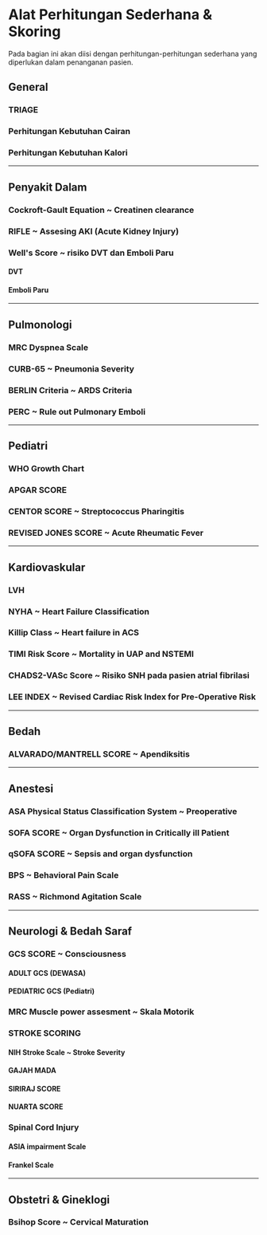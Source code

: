 # Alat Perhitungan Sederhana & Skoring

Pada bagian ini akan diisi dengan perhitungan-perhitungan sederhana yang diperlukan dalam penanganan pasien.

## General
### TRIAGE
### Perhitungan Kebutuhan Cairan
### Perhitungan Kebutuhan Kalori
___

## Penyakit Dalam
### Cockroft-Gault Equation ~ Creatinen clearance
### RIFLE ~ Assesing AKI (Acute Kidney Injury)
### Well's Score ~ risiko DVT dan Emboli Paru
#### DVT
#### Emboli Paru
___

## Pulmonologi
### MRC Dyspnea Scale
### CURB-65 ~ Pneumonia Severity
### BERLIN Criteria ~ ARDS Criteria
### PERC ~ Rule out Pulmonary Emboli
___

## Pediatri
### WHO Growth Chart
### APGAR SCORE
### CENTOR SCORE ~ Streptococcus Pharingitis
### REVISED JONES SCORE ~ Acute Rheumatic Fever
___

## Kardiovaskular
### LVH
### NYHA ~ Heart Failure Classification
### Killip Class ~ Heart failure in ACS
### TIMI Risk Score ~ Mortality in UAP and NSTEMI
### CHADS2-VASc Score ~ Risiko SNH pada pasien atrial fibrilasi
### LEE INDEX ~ Revised Cardiac Risk Index for Pre-Operative Risk
___

## Bedah

### ALVARADO/MANTRELL SCORE ~ Apendiksitis
___

## Anestesi
### ASA Physical Status Classification System ~ Preoperative
### SOFA SCORE ~ Organ Dysfunction in Critically ill Patient
### qSOFA SCORE ~ Sepsis and organ dysfunction
### BPS ~ Behavioral Pain Scale
### RASS ~ Richmond Agitation Scale
___

## Neurologi & Bedah Saraf
### GCS SCORE ~ Consciousness
#### ADULT GCS (DEWASA)
#### PEDIATRIC GCS (Pediatri)

### MRC Muscle power assesment ~ Skala Motorik

### STROKE SCORING
#### NIH Stroke Scale ~ Stroke Severity
#### GAJAH MADA
#### SIRIRAJ SCORE
#### NUARTA SCORE

### Spinal Cord Injury
#### ASIA impairment Scale
#### Frankel Scale
___

## Obstetri & Gineklogi
### Bsihop Score ~ Cervical Maturation
